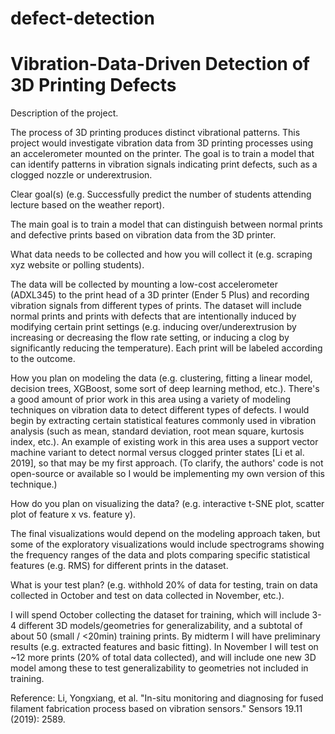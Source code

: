 # defect-detection
# Vibration-Data-Driven Detection of 3D Printing Defects

Description of the project.

The process of 3D printing produces distinct vibrational patterns. This project would investigate vibration data from 3D printing processes using an accelerometer mounted on the printer. The goal is to train a model that can identify patterns in vibration signals indicating print defects, such as a clogged nozzle or underextrusion. 

Clear goal(s) (e.g. Successfully predict the number of students attending lecture based on the weather report).

The main goal is to train a model that can distinguish between normal prints and defective prints based on vibration data from the 3D printer. 

What data needs to be collected and how you will collect it (e.g. scraping xyz website or polling students).

The data will be collected by mounting a low-cost accelerometer (ADXL345) to the print head of a 3D printer (Ender 5 Plus) and recording vibration signals from different types of prints. The dataset will include normal prints and prints with defects that are intentionally induced by modifying certain print settings (e.g. inducing over/underextrusion by increasing or decreasing the flow rate setting, or inducing a clog by significantly reducing the temperature). Each print will be labeled according to the outcome. 

How you plan on modeling the data (e.g. clustering, fitting a linear model, decision trees, XGBoost, some sort of deep learning method, etc.).
There's a good amount of prior work in this area using a variety of modeling techniques on vibration data to detect different types of defects. I would begin by extracting certain statistical features commonly used in vibration analysis (such as  mean, standard deviation, root mean square, kurtosis index, etc.). An example of existing work in this area uses a support vector machine variant to detect normal versus clogged printer states [Li et al. 2019], so that may be my first approach. (To clarify, the authors' code is not open-source or available so I would be implementing my own version of this technique.)

How do you plan on visualizing the data? (e.g. interactive t-SNE plot, scatter plot of feature x vs. feature y).

The final visualizations would depend on the modeling approach taken, but some of the exploratory visualizations would include spectrograms showing the frequency ranges of the data and plots comparing specific statistical features (e.g. RMS) for different prints in the dataset. 

What is your test plan? (e.g. withhold 20% of data for testing, train on data collected in October and test on data collected in November, etc.). 

I will spend October collecting the dataset for training, which will include 3-4 different 3D models/geometries for generalizability, and a subtotal of about 50 (small / <20min) training prints. By midterm I will have preliminary results (e.g. extracted features and basic fitting). In November I will test on ~12 more prints (20% of total data collected), and will include one new 3D model among these to test generalizability to geometries not included in training. 


Reference:
Li, Yongxiang, et al. "In-situ monitoring and diagnosing for fused filament fabrication process based on vibration sensors." Sensors 19.11 (2019): 2589.

